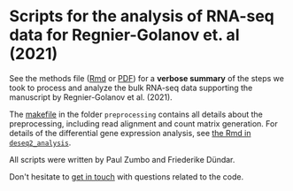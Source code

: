 # Scripts for the analysis of RNA-seq data for Regnier-Golanov et. al (2021)

See the methods file ([Rmd](methods.Rmd) or [PDF](https://github.com/abcwcm/Regnier-Golanov2021/blob/main/methods.pdf)) for a **verbose summary** of the steps we took to process and analyze the bulk RNA-seq data supporting the manuscript by Regnier-Golanov et al. (2021).

The [makefile](preprocessing/makefile) in the folder `preprocessing` contains all details about the preprocessing, including read alignment and count matrix generation.
For details of the differential gene expression analysis, see [the Rmd in `deseq2_analysis`](deseq2_analysis/golanov_deseq2.Rmd).

All scripts were written by Paul Zumbo and Friederike Dündar.

Don't hesitate to [get in touch](https://abc.med.cornell.edu/) with questions related to the code.
